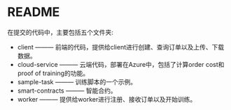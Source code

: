 # README

在提交的代码中，主要包括五个文件夹:

- client ——— 前端的代码，提供给client进行创建、查询订单以及上传、下载数据。
- cloud-service ——— 云端代码，部署在Azure中，包括了计算order cost和proof of training的功能。
- sample-task ——— 训练脚本的一个示例。
- smart-contracts ——— 智能合约。
- worker ——— 提供给worker进行注册、接收订单以及开始训练。